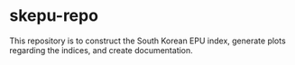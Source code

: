 # skepu-repo
This repository is to construct the South Korean EPU index, generate plots regarding the indices, and create documentation. 
